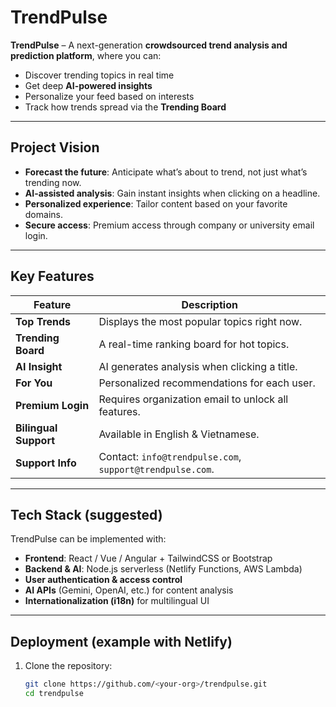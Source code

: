 # TrendPulse

**TrendPulse** – A next-generation **crowdsourced trend analysis and prediction platform**, where you can:
- Discover trending topics in real time  
- Get deep **AI-powered insights**  
- Personalize your feed based on interests  
- Track how trends spread via the **Trending Board**

---

## Project Vision

- **Forecast the future**: Anticipate what’s about to trend, not just what’s trending now.  
- **AI-assisted analysis**: Gain instant insights when clicking on a headline.  
- **Personalized experience**: Tailor content based on your favorite domains.  
- **Secure access**: Premium access through company or university email login.  

---

## Key Features

| Feature | Description |
|---------|-------------|
| **Top Trends** | Displays the most popular topics right now. |
| **Trending Board** | A real-time ranking board for hot topics. |
| **AI Insight** | AI generates analysis when clicking a title. |
| **For You** | Personalized recommendations for each user. |
| **Premium Login** | Requires organization email to unlock all features. |
| **Bilingual Support** | Available in English & Vietnamese. |
| **Support Info** | Contact: `info@trendpulse.com`, `support@trendpulse.com`. |

---

## Tech Stack (suggested)

TrendPulse can be implemented with:
- **Frontend**: React / Vue / Angular + TailwindCSS or Bootstrap  
- **Backend & AI**: Node.js serverless (Netlify Functions, AWS Lambda)  
- **User authentication & access control**  
- **AI APIs** (Gemini, OpenAI, etc.) for content analysis  
- **Internationalization (i18n)** for multilingual UI  

---

## Deployment (example with Netlify)

1. Clone the repository:
   ```bash
   git clone https://github.com/<your-org>/trendpulse.git
   cd trendpulse
